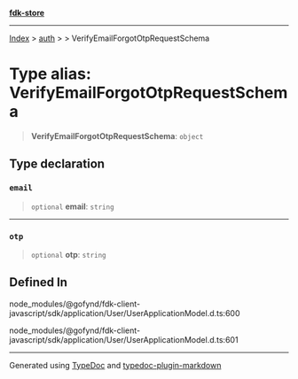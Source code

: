 [**fdk-store**](../../../README.md)
***

[Index](../../../API.md) > [auth](../../README.md) > [<internal>](../README.md) > VerifyEmailForgotOtpRequestSchema

# Type alias: VerifyEmailForgotOtpRequestSchema

> **VerifyEmailForgotOtpRequestSchema**: `object`

## Type declaration

### `email`

> `optional` **email**: `string`

***

### `otp`

> `optional` **otp**: `string`

## Defined In

node\_modules/@gofynd/fdk-client-javascript/sdk/application/User/UserApplicationModel.d.ts:600

node\_modules/@gofynd/fdk-client-javascript/sdk/application/User/UserApplicationModel.d.ts:601

***
Generated using [TypeDoc](https://typedoc.org/) and [typedoc-plugin-markdown](https://www.npmjs.com/package/typedoc-plugin-markdown)
